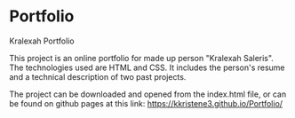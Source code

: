 # Portfolio
Kralexah Portfolio

This project is an online portfolio for made up person "Kralexah Saleris". The technologies used are HTML and CSS. It includes the person's resume and a technical description of two past projects.

The project can be downloaded and opened from the index.html file, or can be found on github pages at this link: https://kkristene3.github.io/Portfolio/
